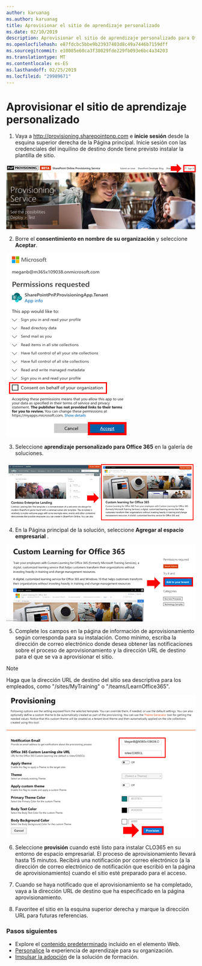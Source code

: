 ```yaml
---
author: karuanag
ms.author: karuanag
title: Aprovisionar el sitio de aprendizaje personalizado
ms.date: 02/10/2019
description: Aprovisionar el sitio de aprendizaje personalizado para Office 365 a través del motor de aprovisionamiento de SharePoint
ms.openlocfilehash: e87fdcbc5bbe9b23937403d8c49a7446b7159dff
ms.sourcegitcommit: e10085e60ca3f38029fde229fb093e6bc4a34203
ms.translationtype: MT
ms.contentlocale: es-ES
ms.lasthandoff: 02/25/2019
ms.locfileid: "29989671"
---
```

# <a name="provision-the-custom-learning-site"></a>Aprovisionar el sitio de aprendizaje personalizado

1. Vaya a http://provisioning.sharepointpnp.com e **inicie sesión** desde la esquina superior derecha de la Página principal.  Inicie sesión con las credenciales del inquilino de destino donde tiene previsto instalar la plantilla de sitio.

![pnphome. png](media/inst_signin.png)

2. Borre el **consentimiento en nombre de su organización** y seleccione **Aceptar**.

![a](media/inst_perms.png)

3. Seleccione **aprendizaje personalizado para Office 365** en la galería de soluciones.

![a](media/inst_select.png)

4. En la Página principal de la solución, seleccione **Agregar al espacio empresarial** .

![inst_select. png](media/inst_add.png)

5. Complete los campos en la página de información de aprovisionamiento según corresponda para su instalación. Como mínimo, escriba la dirección de correo electrónico donde desea obtener las notificaciones sobre el proceso de aprovisionamiento y la dirección URL de destino para el que se va a aprovisionar el sitio.  

> [!NOTE]
> Haga que la dirección URL de destino del sitio sea descriptiva para los empleados, como "/sites/MyTraining" o "/teams/LearnOffice365".

![inst_options. png](media/inst_options.png)

6. Seleccione **provisión** cuando esté listo para instalar CLO365 en su entorno de espacio empresarial.  El proceso de aprovisionamiento llevará hasta 15 minutos. Recibirá una notificación por correo electrónico (a la dirección de correo electrónico de notificación que escribió en la página de aprovisionamiento) cuando el sitio esté preparado para el acceso.

7. Cuando se haya notificado que el aprovisionamiento se ha completado, vaya a la dirección URL de destino que ha especificado en la página aprovisionamiento.

8. Favoritee el sitio en la esquina superior derecha y marque la dirección URL para futuras referencias.  

### <a name="next-steps"></a>Pasos siguientes
- Explore el [contenido predeterminado](sitecontent.md) incluido en el elemento Web.
- [Personalice](customization.md) la experiencia de aprendizaje para su organización.
- [Impulsar la adopción](driveadoption.md) de la solución de formación.
